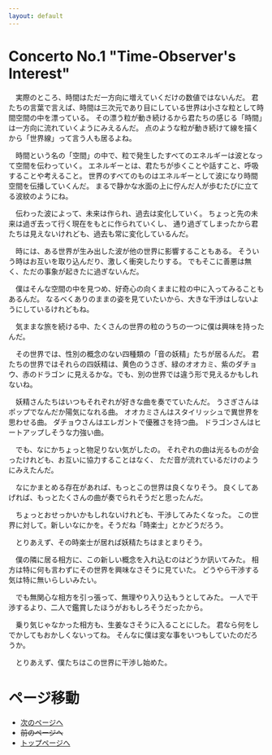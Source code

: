 ```yaml
---
layout: default
---
```


# Concerto No.1 "Time-Observer's Interest"
　実際のところ、時間はただ一方向に増えていくだけの数値ではないんだ。
君たちの言葉で言えば、時間は三次元であり目にしている世界は小さな粒として時間空間の中を漂っている。
その漂う粒が動き続けるから君たちの感じる「時間」は一方向に流れていくようにみえるんだ。
点のような粒が動き続けて線を描くから「世界線」って言う人も居るよね。

　時間という名の「空間」の中で、粒で発生したすべてのエネルギーは波となって空間を伝わっていく。
エネルギーとは、君たちが歩くことや話すこと、呼吸することや考えること。
世界のすべてのものはエネルギーとして波になり時間空間を伝播していくんだ。
まるで静かな水面の上に佇んだ人が歩むたびに立てる波紋のようにね。

　伝わった波によって、未来は作られ、過去は変化していく。
ちょっと先の未来は過ぎ去って行く現在をもとに作られていくし、
通り過ぎてしまったから君たちは見えないけれども、過去も常に変化しているんだ。

　時には、ある世界が生み出した波が他の世界に影響することもある。
そういう時はお互いを取り込んだり、激しく衝突したりする。
でもそこに善悪は無く、ただの事象が起きたに過ぎないんだ。

　僕はそんな空間の中を見つめ、好奇心の向くままに粒の中に入ってみることもあるんだ。
なるべくありのままの姿を見ていたいから、大きな干渉はしないようにしているけれどもね。

　気ままな旅を続ける中、たくさんの世界の粒のうちの一つに僕は興味を持ったんだ。

　その世界では、性別の概念のない四種類の「音の妖精」たちが居るんだ。
君たちの世界ではそれらの四妖精は、黄色のうさぎ、緑のオオカミ、紫のダチョウ、赤のドラゴン
に見えるかな。でも、別の世界では違う形で見えるかもしれないね。

　妖精さんたちはいつもそれぞれが好きな曲を奏でていたんだ。
うさぎさんはポップでなんだか陽気になれる曲。
オオカミさんはスタイリッシュで異世界を思わせる曲。
ダチョウさんはエレガントで優雅さを持つ曲。
ドラゴンさんはヒートアップしそうな力強い曲。

　でも、なにかちょっと物足りない気がしたの。
それぞれの曲は光るものが会ったけれども、お互いに協力することはなく、
ただ音が流れているだけのようにみえたんだ。

　なにかまとめる存在があれば、もっとこの世界は良くなりそう。
良くしてあげれば、もっとたくさんの曲が奏でられそうだと思ったんだ。

　ちょっとおせっかいかもしれないけれども、干渉してみたくなった。
この世界に対して。新しいなにかを。そうだね「時楽士」とかどうだろう。

　とりあえず、その時楽士が居れば妖精たちはまとまりそう。

　僕の隣に居る相方に、この新しい概念を入れ込むのはどうか訊いてみた。
相方は特に何も言わずにその世界を興味なさそうに見ていた。
どうやら干渉する気は特に無いらしいみたい。

　でも無関心な相方を引っ張って、無理やり入り込もうとしてみた。
一人で干渉するより、二人で鑑賞したほうがおもしろそうだったから。

　乗り気じゃなかった相方も、生姜なさそうに入ることにした。
君なら何をしでかしてもおかしくないってね。
そんなに僕は変な事をいつもしていたのだろうか。

　とりあえず、僕たちはこの世界に干渉し始めた。

# ページ移動
- [次のページへ](2)
- ~~前のページへ~~
- [トップページへ](index)
